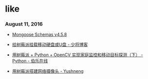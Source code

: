 # like
### August 11, 2016
- [Mongoose Schemas v4.5.8](http://mongoosejs.com/docs/guide.html) 
- [给树莓派挂载移动硬盘或U盘 - 少将博客](http://www.whatled.com/post-1509.html) 

- [用树莓派 + Python + OpenCV 实现家庭监控和移动目标探测（下） - Python - 伯乐在线](http://python.jobbole.com/81645/) 
- [用树莓派搭建网络摄像头 - Yushneng](http://blog.rainy.im/2015/05/26/webcam-on-raspberry-pi/) 
